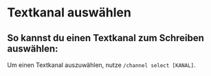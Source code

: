 # Textkanal auswählen

## So kannst du einen Textkanal zum Schreiben auswählen:

<deflist>
<def title="Textkanal auswählen">
Um einen Textkanal auszuwählen, nutze <code>/channel select [KANAL]</code>.
</def>
</deflist>

